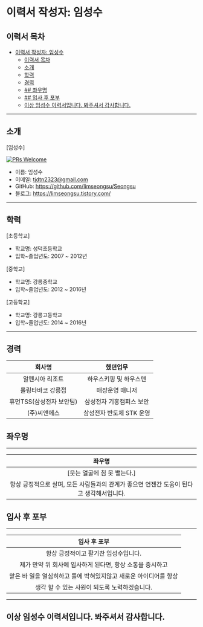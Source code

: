 # 이력서 작성자: 임성수

## 이력서 목차

- [이력서 작성자: 임성수](#이력서-작성자-임성수)
  - [이력서 목차](#이력서-목차)
  - [소개](#소개)
  - [학력](#학력)
  - [경력](#경력)
  - [## 좌우명](#-좌우명)
  - [## 입사 후 포부](#-입사-후-포부)
  - [이상 임성수 이력서입니다. 봐주셔서 감사합니다.](#이상-임성수-이력서입니다-봐주셔서-감사합니다)
  

----
## 소개

[임성수]

[![PRs Welcome](https://img.shields.io/badge/PRs-welcome-brightgreen.svg?style=flat-square)](http://makeapullrequest.com)

- 이름: 임성수
- 이메일: tjdtn2323@gmail.com
- GitHub: https://github.com/limseongsu/Seongsu
- 블로그: https://limseongsu.tistory.com/
  
----
  ## 학력

[초등학교]

- 학교명: 성덕초등학교 
- 입학~졸업년도: 2007 ~ 2012년
  
[중학교]

- 학교명: 강릉중학교
- 입학~졸업년도: 2012 ~ 2016년
  
[고등학교]

- 학교명: 강릉고등학교
- 입학~졸업년도: 2014 ~ 2016년

----
## 경력 

|                            회사명                             |    했던업무     |
| :----------------------------------------------------------: | :---------------: |
|                      알펜시아 리조트                          | 하우스키핑 및 하우스맨 |
|                     롤링타바코 강릉점                         | 매장운영 매니저    |
|                     휴먼TSS(삼성전자 보안팀)                  | 삼성전자 기흥캠퍼스 보안 |
|                   (주)씨앤에스                                | 삼성전자 반도체 STK 운영 |



## 좌우명
----

|                            좌우명                             |
| :----------------------------------------------------------: |
| [웃는 얼굴에 침 못 뱉는다.]                                      |
| 항상 긍정적으로 살며, 모든 사람들과의 관계가 좋으면 언젠간 도움이 된다고 생각해서입니다.|


## 입사 후 포부
----

|                      입사 후 포부                               |
| :----------------------------------------------------------: |
|항상 긍정적이고 활기찬 임성수입니다.                            |
|제가 만약 위 회사에 입사하게 된다면, 항상 소통을 중시하고         |
|맡은 바 일을 열심히하고 틀에 박혀있지않고 새로운 아이디어를 항상 |
|생각 할 수 있는 사원이 되도록 노력하겠습니다.                     |

----
## 이상 임성수 이력서입니다. 봐주셔서 감사합니다.
  

